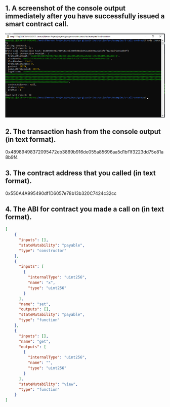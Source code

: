 ## 1. A screenshot of the console output immediately after you have successfully issued a smart contract call.
![](./CallContract.png)
## 2. The transaction hash from the console output (in text format).
0x48989498372095472eb3869b916de055a85696aa5d1bf1f3223dd75e81a8b9f4
## 3. The contract address that you called (in text format).
0x550A4A995490df1D6057e78b13b320C7424c32cc
## 4. The ABI for contract you made a call on (in text format).
```json
[
    {
      "inputs": [],
      "stateMutability": "payable",
      "type": "constructor"
    },
    {
      "inputs": [
        {
          "internalType": "uint256",
          "name": "x",
          "type": "uint256"
        }
      ],
      "name": "set",
      "outputs": [],
      "stateMutability": "payable",
      "type": "function"
    },
    {
      "inputs": [],
      "name": "get",
      "outputs": [
        {
          "internalType": "uint256",
          "name": "",
          "type": "uint256"
        }
      ],
      "stateMutability": "view",
      "type": "function"
    }
]
```
